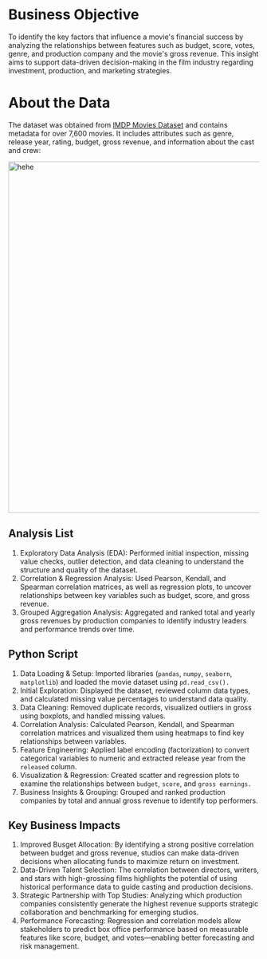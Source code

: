 # Business Objective 
To identify the key factors that influence a movie's financial success by analyzing the relationships between features such as budget, score, votes, genre, and production company and the movie's gross revenue. This insight aims to support data-driven decision-making in the film industry regarding investment, production, and marketing strategies.

# About the Data 
The dataset was obtained from [IMDP Movies Dataset](https://github.com/TrungLe123692/U.S.-Movies-Data-Analytics-Project) and contains metadata for over 7,600 movies. It includes attributes such as genre, release year, rating, budget, gross revenue, and information about the cast and crew:   

<img width="1030" height="705" alt="hehe" src="https://github.com/user-attachments/assets/8beba694-d036-493c-bf75-3c1c9e80431d" />

## Analysis List 
1. Exploratory Data Analysis (EDA): Performed initial inspection, missing value checks, outlier detection, and data cleaning to understand the structure and quality of the dataset.
2. Correlation & Regression Analysis: Used Pearson, Kendall, and Spearman correlation matrices, as well as regression plots, to uncover relationships between key variables such as budget, score, and gross revenue.
3. Grouped Aggregation Analysis: Aggregated and ranked total and yearly gross revenues by production companies to identify industry leaders and performance trends over time.

## Python Script
1. Data Loading & Setup: Imported libraries (`pandas`, `numpy`, `seaborn`, `matplotlib`) and loaded the movie dataset using `pd.read_csv().`
2. Initial Exploration: Displayed the dataset, reviewed column data types, and calculated missing value percentages to understand data quality.
3. Data Cleaning: Removed duplicate records, visualized outliers in gross using boxplots, and handled missing values.
4. Correlation Analysis: Calculated Pearson, Kendall, and Spearman correlation matrices and visualized them using heatmaps to find key relationships between variables.
5. Feature Engineering: Applied label encoding (factorization) to convert categorical variables to numeric and extracted release year from the `released` column.
6. Visualization & Regression: Created scatter and regression plots to examine the relationships between `budget`, `score`, and `gross earnings.`
7. Business Insights & Grouping: Grouped and ranked production companies by total and annual gross revenue to identify top performers.

## Key Business Impacts
1. Improved Busget Allocation: By identifying a strong positive correlation between budget and gross revenue, studios can make data-driven decisions when allocating funds to maximize return on investment.
2. Data-Driven Talent Selection: The correlation between directors, writers, and stars with high-grossing films highlights the potential of using historical performance data to guide casting and production decisions.
3. Strategic Partnership with Top Studies: Analyzing which production companies consistently generate the highest revenue supports strategic collaboration and benchmarking for emerging studios.
4. Performance Forecasting: Regression and correlation models allow stakeholders to predict box office performance based on measurable features like score, budget, and votes—enabling better forecasting and risk management.


